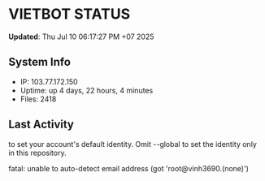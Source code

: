 # VIETBOT STATUS
**Updated**: Thu Jul 10 06:17:27 PM +07 2025

## System Info
- IP: 103.77.172.150
- Uptime: up 4 days, 22 hours, 4 minutes
- Files: 2418

## Last Activity

to set your account's default identity.
Omit --global to set the identity only in this repository.

fatal: unable to auto-detect email address (got 'root@vinh3690.(none)')
